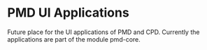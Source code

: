 # PMD UI Applications

Future place for the UI applications of PMD and CPD.
Currently the applications are part of the module pmd-core.


